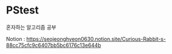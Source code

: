 # PStest

혼자하는 알고리즘 공부


Notion : https://seojeonghyeon0630.notion.site/Curious-Rabbit-s-88cc75cfc9c6407bb5bc6176c13e644b
